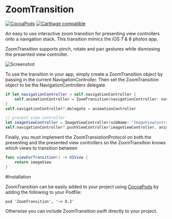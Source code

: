 ZoomTransition
==============
[![CocoaPods](https://img.shields.io/cocoapods/v/ZoomTransition.svg)](https://github.com/tristanhimmelman/ZoomTransition)
[![Carthage compatible](https://img.shields.io/badge/Carthage-compatible-4BC51D.svg?style=flat)](https://github.com/Carthage/Carthage)

An easy to use interactive zoom transition for presenting view controllers onto a navigation stack. This transition mimics the iOS 7 & 8 photos app. 

ZoomTransition supports pinch, rotate and pan gestures while dismissing the presented view controller. 

![Screenshot](https://raw.githubusercontent.com/tristanhimmelman/ZoomTransition/master/example.gif)

To use the transition in your app, simply create a ZoomTransition object by passing in the current NavigationController.
Then set the ZoomTransition object to be the NavigationControllers delegate
```swift
if let navigationController = self.navigationController {
    self.animationController = ZoomTransition(navigationController: navigationController)
}
self.navigationController?.delegate = animationController

// present view controller
let imageViewController = ImageViewController(nibName: "ImageViewController", bundle: nil)
self.navigationController?.pushViewController(imageViewController, animated: true)
```

Finally, you must implement the ZoomTransistionProtocol on both the presenting and the presented view controllers so the ZoomTransition knows which views to transition between
```swift
func viewForTransition() -> UIView {
	return imageView
}
```

#Installation

ZoomTransition can be easily added to your project using [CocoaPods](https://cocoapods.org/) by adding the following to your Podfile:

`pod 'ZoomTransition', '~> 0.2'`

Otherwise you can include ZoomTransition.swift directly to your project.
